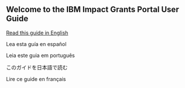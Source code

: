 ## Welcome to the IBM Impact Grants Portal User Guide

[Read this guide in English][def-guide-en]

Lea esta guía en español

Leia este guia em português

このガイドを日本語で読む

Lire ce guide en français



[def-guide-en]: /docs/user-guide/en/readme.md